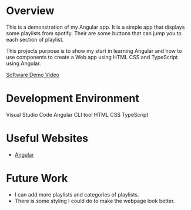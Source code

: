 # Overview

This is a demonstration of my Angular app. It is a simple app that displays some playlists from spotify. Their are some buttons that
can jump you to each section of playlist.

This projects purpose is to show my start in learning Angular and how to use components to create a Web app using HTML CSS and TypeScript
using Angular. 


[Software Demo Video](http://youtube.link.goes.here)

# Development Environment

Visual Studio Code
Angular CLI tool
HTML
CSS
TypeScript

# Useful Websites

* [Angular](https://angular.io/tutorial)

# Future Work

* I can add more playlists and categories of playlists. 
* There is some styling I could do to make the webpage look better. 
